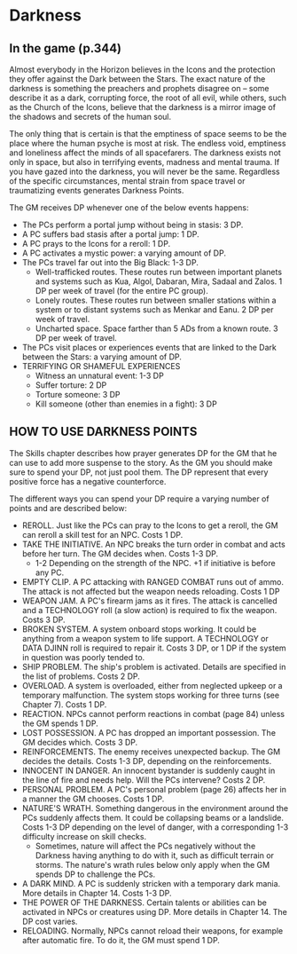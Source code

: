 # Darkness

## In the game (p.344)

Almost everybody in the Horizon believes in the Icons and the protection they offer against the Dark between the Stars.
The exact nature of the darkness is something the preachers and prophets disagree on – some describe it as a dark, corrupting force, the root of all evil, while others, such as the Church of the Icons, believe that the darkness is a mirror image of the shadows and secrets of the human soul.

The only thing that is certain is that the emptiness of space seems to be the place where the human psyche is most at risk.
The endless void, emptiness and loneliness affect the minds of all spacefarers.
The darkness exists not only in space, but also in terrifying events, madness and mental trauma.
If you have gazed into the darkness, you will never be the same.
Regardless of the specific circumstances, mental strain from space travel or traumatizing events generates Darkness Points.

The GM receives DP whenever one of the below events happens:

* The PCs perform a portal jump without being in stasis: 3 DP.
* A PC suffers bad stasis after a portal jump: 1 DP.
* A PC prays to the Icons for a reroll: 1 DP.
* A PC activates a mystic power: a varying amount of DP.
* The PCs travel far out into the Big Black: 1-3 DP.
  * Well-trafficked routes. These routes run between important
planets and systems such as Kua, Algol, Dabaran, Mira, Sadaal
and Zalos. 1 DP per week of travel (for the entire PC group).
  * Lonely routes. These routes run between smaller stations within
a system or to distant systems such as Menkar and Eanu. 2 DP
per week of travel.
  * Uncharted space. Space farther than 5 ADs from a known route.
3 DP per week of travel.
* The PCs visit places or experiences events that are linked to the Dark between the Stars: a varying amount of DP.
* TERRIFYING OR SHAMEFUL EXPERIENCES
  * Witness an unnatural event: 1-3 DP
  * Suffer torture: 2 DP
  * Torture someone: 3 DP
  * Kill someone (other than enemies in a fight): 3 DP

## HOW TO USE DARKNESS POINTS

The Skills chapter describes how prayer generates DP for the GM that he can use to add more suspense to the story.
As the GM you should make sure to spend your DP, not just pool them. The DP represent that every positive force
has a negative counterforce.

The different ways you can spend your DP require a varying number of points and are described below:

* REROLL. Just like the PCs can pray to the Icons to get a reroll, the GM can reroll a skill test for an NPC. Costs 1 DP.
* TAKE THE INITIATIVE. An NPC breaks the turn order in combat and acts before her turn. The GM decides when. Costs 1-3 DP.
  * 1-2 Depending on the strength of the NPC. +1 if initiative is before any PC.
* EMPTY CLIP. A PC attacking with RANGED COMBAT runs out of ammo. The attack is not affected but the weapon needs reloading. Costs 1 DP
* WEAPON JAM. A PC's firearm jams as it fires. The attack is cancelled and a TECHNOLOGY roll (a slow action) is required to fix the weapon. Costs 3 DP.
* BROKEN SYSTEM. A system onboard stops working. It could be anything from a weapon system to life support. A TECHNOLOGY or DATA DJINN roll is required to repair it. Costs 3 DP, or 1 DP if the system in question was poorly tended to.
* SHIP PROBLEM. The ship's problem is activated. Details are specified in the list of problems. Costs 2 DP.
* OVERLOAD. A system is overloaded, either from neglected upkeep or a temporary malfunction. The system stops working for three turns (see Chapter 7). Costs 1 DP.
* REACTION. NPCs cannot perform reactions in combat (page 84) unless the GM spends 1 DP.
* LOST POSSESSION. A PC has dropped an important possession. The GM decides which. Costs 3 DP.
* REINFORCEMENTS. The enemy receives unexpected backup. The GM decides the details. Costs 1-3 DP, depending on the reinforcements.
* INNOCENT IN DANGER. An innocent bystander is suddenly caught in the line of fire and needs help. Will the PCs intervene? Costs 2 DP.
* PERSONAL PROBLEM. A PC's personal problem (page 26) affects her in a manner the GM chooses. Costs 1 DP.
* NATURE'S WRATH. Something dangerous in the environment around the PCs suddenly affects them. It could be collapsing beams or a landslide. Costs 1-3 DP depending on the level of danger, with a corresponding 1-3 difficulty increase on skill checks.
  * Sometimes, nature will affect the PCs negatively without the Darkness having anything to do with it, such as difficult terrain or storms. The nature's wrath rules below only apply when the GM spends DP to challenge the PCs.
* A DARK MIND. A PC is suddenly stricken with a temporary dark mania. More details in Chapter 14. Costs 1-3 DP.
* THE POWER OF THE DARKNESS. Certain talents or abilities can be activated in NPCs or creatures using DP. More details in Chapter 14. The DP cost varies.
* RELOADING. Normally, NPCs cannot reload their weapons, for example after automatic fire. To do it, the GM must spend 1 DP.

